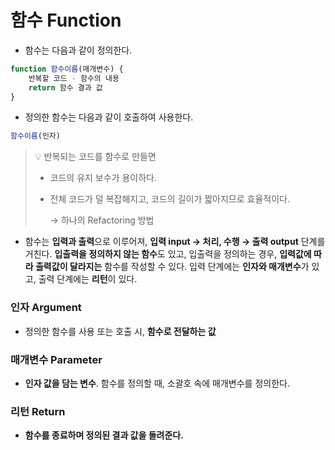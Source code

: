 # 함수 Function



+ 함수는 다음과 같이 정의한다.

```javascript
function 함수이름(매개변수) {
    반복할 코드 - 함수의 내용
    return 함수 결과 값
}
```



+ 정의한 함수는 다음과 같이 호출하여 사용한다.

```javascript
함수이름(인자)
```



> 💡 반복되는 코드를 함수로 만들면
>
> + 코드의 유지 보수가 용이하다.
>
> + 전체 코드가 덜 복잡해지고, 코드의 길이가 짧아지므로 효율적이다.
>
>   → 하나의 Refactoring 방법



+ 함수는 **입력과 출력**으로 이루어져, **입력 input → 처리, 수행 → 출력 output** 단계를 거친다. **입출력을 정의하지 않는 함수**도 있고, 입출력을 정의하는 경우, **입력값에 따라 출력값이 달라지는** 함수를 작성할 수 있다. 입력 단계에는 **인자와 매개변수**가 있고, 출력 단계에는 **리턴**이 있다. 



### 인자 Argument

+ 정의한 함수를 사용 또는 호출 시, **함수로 전달하는 값**



### 매개변수 Parameter

+ **인자 값을 담는 변수**. 함수를 정의할 때, 소괄호 속에 매개변수를 정의한다.



### 리턴 Return

+ **함수를 종료하며 정의된 결과 값을 돌려준다.**

